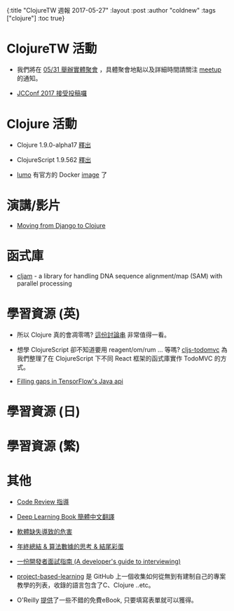{:title "ClojureTW 週報 2017-05-27"
:layout :post
:author "coldnew"
:tags  ["clojure"]
:toc true}

# ClojureTW 活動

* 我們將在 [05/31 舉辦實體聚會](https://www.meetup.com/Clojure-tw/events/239567053/) ，具體聚會地點以及詳細時間請關注 [meetup](https://www.meetup.com/Clojure-tw/events/239567053/) 的通知。

* [JCConf 2017 接受投稿囉](https://twjug.kktix.cc/events/jcconf-2017-cfp)

# Clojure 活動

* Clojure 1.9.0-alpha17 [釋出](https://t.co/zXNUK4hLV9)

* ClojureScript 1.9.562 [釋出](https://t.co/nMMtJhqbOP)

* [lumo](https://github.com/anmonteiro/lumo) 有官方的 Docker [image](https://t.co/hBNv4qGvXK) 了

# 演講/影片

* [Moving from Django to Clojure](https://www.reddit.com/r/Clojure/comments/6cudlk/moving_from_django_to_clojure_video/)

# 函式庫

* [cljam](https://scfbm.biomedcentral.com/articles/10.1186/s13029-016-0058-6) - a library for handling DNA sequence alignment/map (SAM) with parallel processing

# 學習資源 (英)

* 所以 Clojure 真的會凋零嗎? [這份討論串](https://www.reddit.com/r/Clojure/comments/6d9say/simple_and_happy_is_clojure_dying_and_what_has/) 非常值得一看。

* 想學 ClojureScript 卻不知道要用 reagent/om/rum ... 等嗎? [cljs-todomvc](https://github.com/gadfly361/cljs-todomvc) 為我們整理了在 ClojureScript 下不同 React 框架的函式庫實作 TodoMVC 的方式。

* [Filling gaps in TensorFlow's Java api](http://kieranbrowne.com/research/filling-gaps-in-tensorflow/)

# 學習資源 (日)


# 學習資源 (繁)


# 其他

* [Code Review 指導](https://msdn.microsoft.com/zh-tw/communitydocs/visual-studio/ta14052601?f=255&MSPPError=-2147217396)

* [Deep Learning Book 簡體中文翻譯](https://exacity.github.io/deeplearningbook-chinese/)

* [軟體缺失導致的危害](https://hackmd.io/s/B1eo44C1-#)

* [年終總結 & 算法數據的思考 & 結尾彩蛋](https://www.douban.com/note/472267231/)

* [一份開發者面試指南 (A developer's guide to interviewing)](https://www.oschina.net/translate/how-to-interview-as-a-developer-candidate)

* [project-based-learning](https://github.com/tuvttran/project-based-learning) 是 GitHub 上一個收集如何從無到有建制自己的專案教學的列表，收錄的語言包含了C、Clojure ..etc。

* O'Reilly [提供](http://www.oreilly.com/programming/free/?cmp=li-business-free-info-onboarding_li_freereport_programming_ac)了一些不錯的免費eBook, 只要填寫表單就可以獲得。
